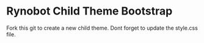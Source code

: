Rynobot Child Theme Bootstrap
=====================

Fork this git to create a new child theme.
Dont forget to update the style.css file.
